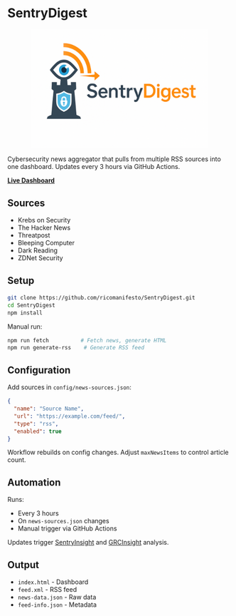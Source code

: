 # SentryDigest

<p align="center">
  <img src="assets/logo.png" alt="SentryDigest Logo" width="400">
</p>

Cybersecurity news aggregator that pulls from multiple RSS sources into one dashboard. Updates every 3 hours via GitHub Actions.

**[Live Dashboard](https://ricomanifesto.github.io/SentryDigest/)**

## Sources

- Krebs on Security
- The Hacker News
- Threatpost
- Bleeping Computer
- Dark Reading
- ZDNet Security

## Setup

```bash
git clone https://github.com/ricomanifesto/SentryDigest.git
cd SentryDigest
npm install
```

Manual run:
```bash
npm run fetch          # Fetch news, generate HTML
npm run generate-rss    # Generate RSS feed
```

## Configuration

Add sources in `config/news-sources.json`:

```json
{
  "name": "Source Name",
  "url": "https://example.com/feed/",
  "type": "rss",
  "enabled": true
}
```

Workflow rebuilds on config changes. Adjust `maxNewsItems` to control article count.

## Automation

Runs:
- Every 3 hours
- On `news-sources.json` changes
- Manual trigger via GitHub Actions

Updates trigger [SentryInsight](https://github.com/ricomanifesto/SentryInsight) and [GRCInsight](https://github.com/ricomanifesto/GRCInsight) analysis.

## Output

- `index.html` - Dashboard
- `feed.xml` - RSS feed
- `news-data.json` - Raw data
- `feed-info.json` - Metadata
